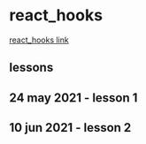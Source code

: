 # react_hooks

[react_hooks link](https://www.youtube.com/watch?v=cF2lQ_gZeA8&list=PLC3y8-rFHvwisvxhZ135pogtX7_Oe3Q3A)

## lessons 

## 24 may 2021 - lesson 1

## 10 jun 2021 - lesson 2